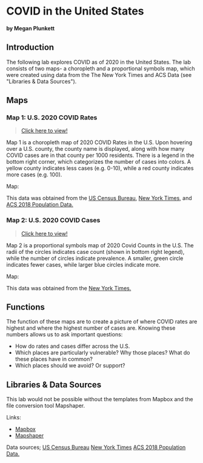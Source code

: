 # COVID in the United States
#### by Megan Plunkett

## Introduction
The following lab explores COVID as of 2020 in the United States. The lab consists of two maps- a choropleth and a proportional symbols map, which were created using data from the The New York Times and ACS Data (see "Libraries & Data Sources").

## Maps
### Map 1: U.S. 2020 COVID Rates
> [Click here to view!](http://127.0.0.1:5500/map1.html)

Map 1 is a choropleth map of 2020 COVID Rates in the U.S. Upon hovering over a U.S. county, the county name is displayed, along with how many COVID cases are in that county per 1000 residents. There is a legend in the bottom right corner, which categorizes the number of cases into colors. A yellow county indicates less cases (e.g. 0-10), while a red county indicates more cases (e.g. 100).

Map:

This data was obtained from the [US Census Bureau](https://www.census.gov/geographies/mapping-files/time-series/geo/carto-boundary-file.html), [New York Times](https://github.com/nytimes/covid-19-data/blob/43d32dde2f87bd4dafbb7d23f5d9e878124018b8/live/us-counties.csv), and [ACS 2018 Population Data.](https://data.census.gov/cedsci/table?g=0100000US%24050000&d=ACS%205-Year%20Estimates%20Data%20Profiles&tid=ACSDP5Y2018.DP05&hidePreview=true)


### Map 2: U.S. 2020 COVID Cases
> [Click here to view!](http://127.0.0.1:5500/map2.html)

Map 2 is a proportional symbols map of 2020 Covid Counts in the U.S. The radii of the circles indicates case count (shown in bottom right legend), while the number of circles indicate prevalence. A smaller, green circle indicates fewer cases, while larger blue circles indicate more. 

Map:

This data was obtained from the [New York Times.](https://github.com/nytimes/covid-19-data/blob/43d32dde2f87bd4dafbb7d23f5d9e878124018b8/live/us-counties.csv)


## Functions

The function of these maps are to create a picture of where COVID rates are highest and where the highest number of cases are. Knowing these numbers allows us to ask important questions:

- How do rates and cases differ across the U.S.
- Which places are particularly vulnerable? Why those places? What do these places have in common?
- Which places should we avoid? Or support?


## Libraries & Data Sources
This lab would not be possible without the templates from Mapbox and the file conversion tool Mapshaper. 

Links:
- [Mapbox](https://www.mapbox.com/maps)
- [Mapshaper](https://mapshaper.org/)

Data sources;
[US Census Bureau](https://www.census.gov/geographies/mapping-files/time-series/geo/carto-boundary-file.html)
[New York Times](https://github.com/nytimes/covid-19-data/blob/43d32dde2f87bd4dafbb7d23f5d9e878124018b8/live/us-counties.csv)
[ACS 2018 Population Data.](https://data.census.gov/cedsci/table?g=0100000US%24050000&d=ACS%205-Year%20Estimates%20Data%20Profiles&tid=ACSDP5Y2018.DP05&hidePreview=true)
